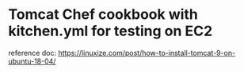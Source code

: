 # Tomcat Chef cookbook with kitchen.yml for testing on EC2

reference doc: https://linuxize.com/post/how-to-install-tomcat-9-on-ubuntu-18-04/
